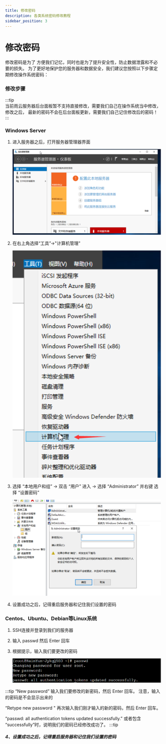 ```yaml
---
title: 修改密码
description: 各类系统密码修改教程
sidebar_position: 3
---
```


# 修改密码
  
   修改密码是为了 方便我们记忆，同时也是为了提升安全性，防止数据泄露和不必要的损失。
   为了更好地保护您的服务器和数据安全，我们建议您按照以下步骤定期修改操作系统密码：
  

### 修改步骤
:::tip  
当前雨云服务器后台面板暂不支持直接修改，需要我们自己在操作系统当中修改，修改之后，
最新的密码不会在后台面板更新，需要我们自己记住修改后的密码！
:::     
### Windows Server 
  
1. 进入服务器之后，打开服务器管理器界面
   
   ![pserver@50](pserver.png)
  
2. 在右上角选择“工具”->"计算机管理"
   
   ![pserver1@50](pserver1.png)
   
3. 选择 “本地用户和组” -> 双击 “用户” 进入 -> 选择 “Administrator” 并右键 选择 “设置密码” 
   
   ![pserver2@50](pserver2.png)

4. 设置成功之后，记得重启服务器和记住我们设置的密码

### Centos、Ubuntu、Debian等Linux系统    

1. SSH连接并登录到我们的服务器

2. 输入 passwd 然后 Enter 回车

3. 根据提示，输入我们要更改的密码
   
   ![Alt text](centospassword.png)
   
:::tip
 “New password” 输入我们要修改的新密码，然后 Enter 回车。 注意，输入的密码是不会显示出来的

 “Retype new password " 再次输入我们刚才输入的新的密码，然后 Enter 回车。
     
 “passwd: all authentication tokens updated successfully.” 或者包含 “successfully”时，说明我们的密码已经修改成功了。
:::tip

   ##### 4、设置成功之后，记得重启服务器和记住我们设置的密码
     






